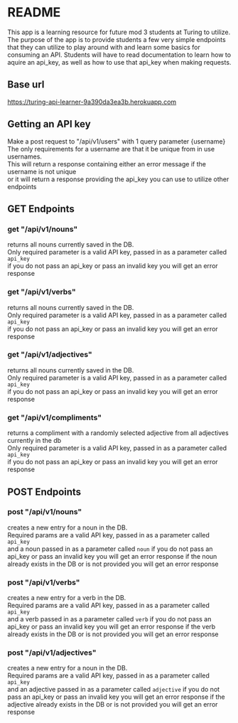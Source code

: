 # README

This app is a learning resource for future mod 3 students at Turing to utilize. The purpose of the app is to provide students a few very simple endpoints that they can utilize to play around with and learn some basics for consuming an API. Students will have to read documentation to learn how to aquire an api_key, as well as how to use that api_key when making requests.

## Base url
https://turing-api-learner-9a390da3ea3b.herokuapp.com

## Getting an API key
Make a post request to "/api/v1/users" with 1 query parameter {username}<br>
The only requirements for a username are that it be unique from in use usernames.<br>
This will return a response containing either an error message if the username is not unique<br>
or it will return a response providing the api_key you can use to utilize other endpoints

## GET Endpoints

### get "/api/v1/nouns"
returns all nouns currently saved in the DB.<br>
Only required parameter is a valid API key, passed in as a parameter called `api_key`<br>
if you do not pass an api_key or pass an invalid key you will get an error response

### get "/api/v1/verbs"
returns all nouns currently saved in the DB.<br>
Only required parameter is a valid API key, passed in as a parameter called `api_key`<br>
if you do not pass an api_key or pass an invalid key you will get an error response

### get "/api/v1/adjectives"
returns all nouns currently saved in the DB.<br>
Only required parameter is a valid API key, passed in as a parameter called `api_key`<br>
if you do not pass an api_key or pass an invalid key you will get an error response

### get "/api/v1/compliments"
returns a compliment with a randomly selected adjective from all adjectives currently in the db<br>
Only required parameter is a valid API key, passed in as a parameter called `api_key`<br>
if you do not pass an api_key or pass an invalid key you will get an error response

## POST Endpoints

### post "/api/v1/nouns"
creates a new entry for a noun in the DB.<br>
Required params are a valid API key, passed in as a parameter called `api_key`<br>
and a noun passed in as a parameter called `noun`
if you do not pass an api_key or pass an invalid key you will get an error response
if the noun already exists in the DB or is not provided you will get an error response

### post "/api/v1/verbs"
creates a new entry for a verb in the DB.<br>
Required params are a valid API key, passed in as a parameter called `api_key`<br>
and a verb passed in as a parameter called `verb`
if you do not pass an api_key or pass an invalid key you will get an error response
if the verb already exists in the DB or is not provided you will get an error response

### post "/api/v1/adjectives"
creates a new entry for a noun in the DB.<br>
Required params are a valid API key, passed in as a parameter called `api_key`<br>
and an adjective passed in as a parameter called `adjective`
if you do not pass an api_key or pass an invalid key you will get an error response
if the adjective already exists in the DB or is not provided you will get an error response